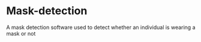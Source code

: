 # Mask-detection
A mask detection software used to detect whether an individual is wearing a mask or not
